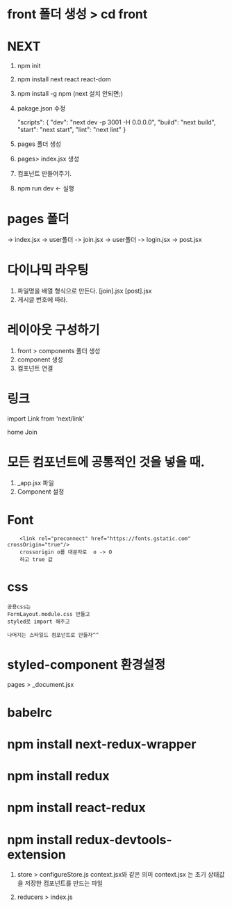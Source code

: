 # front 폴더 생성 > cd front

# NEXT

1. npm init
2. npm install next react react-dom
3. npm install -g npm (next 설치 안되면;)
4. pakage.json 수정

   "scripts": {
   "dev": "next dev -p 3001 -H 0.0.0.0",
   "build": "next build",
   "start": "next start",
   "lint": "next lint"
   }

5. pages 폴더 생성
6. pages> index.jsx 생성
7. 컴포넌트 만들어주기.
8. npm run dev <- 실행

# pages 폴더

-> index.jsx
-> user폴더 -> join.jsx
-> user폴더 -> login.jsx
-> post.jsx

# 다이나믹 라우팅

1. 파일명을 배열 형식으로 만든다. [join].jsx [post].jsx
2. 게시글 번호에 따라.

# 레이아웃 구성하기

1. front > components 폴더 생성
2. component 생성
3. 컴포넌트 연결

# 링크

import Link from 'next/link'
<Link to='/'>home</Link>
<Link href='/user/join'><a>Join</a></Link>

# 모든 컴포넌트에 공통적인 것을 넣을 때.

1. \_app.jsx 파일
2. Component 설정

# Font

        <link rel="preconnect" href="https://fonts.gstatic.com" crossOrigin="true"/>
        crossorigin o를 대문자로  o -> O
        하고 true 값

# css

    공용css는
    FormLayout.module.css 만들고
    styled로 import 해주고

    나머지는 스타일드 컴포넌트로 만들자^^

# styled-component 환경설정

pages > \_document.jsx

# babelrc





# npm install next-redux-wrapper 
# npm install redux
# npm install react-redux
# npm install redux-devtools-extension

1. store > configureStore.js
    context.jsx와 같은 의미
    context.jsx 는 초기 상태값을 저장한 컴포넌트를 만드는 파일


2. reducers > index.js